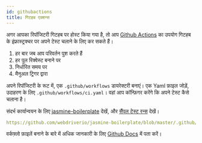 ```yaml
---
id: githubactions
title: गिटहब एक्शन्स
---
```


अगर आपका रिपॉजिटरी गिटहब पर होस्ट किया गया है, तो आप [Github Actions](https://docs.github.com/en/actions) का उपयोग गिटहब के इंफ्रास्ट्रक्चर पर अपने टेस्ट चलाने के लिए कर सकते हैं।

1. हर बार जब आप परिवर्तन पुश करते हैं
2. हर पुल रिक्वेस्ट बनाने पर
3. निर्धारित समय पर
4. मैनुअल ट्रिगर द्वारा

अपने रिपॉजिटरी के रूट में, एक `.github/workflows` डायरेक्टरी बनाएं। एक Yaml फ़ाइल जोड़ें, उदाहरण के लिए `.github/workflows/ci.yaml`। वहां आप कॉन्फ़िगर करेंगे कि अपने टेस्ट कैसे चलाना है।

संदर्भ कार्यान्वयन के लिए [jasmine-boilerplate](https://github.com/webdriverio/jasmine-boilerplate/blob/master/.github/workflows/ci.yaml) देखें, और [सैंपल टेस्ट रन्स](https://github.com/webdriverio/jasmine-boilerplate/actions?query=workflow%3ACI) देखें।

```yaml reference
https://github.com/webdriverio/jasmine-boilerplate/blob/master/.github/workflows/ci.yaml
```

वर्कफ़्लो फ़ाइलें बनाने के बारे में अधिक जानकारी के लिए [Github Docs](https://docs.github.com/en/actions/managing-workflow-runs-and-deployments/managing-workflow-runs/manually-running-a-workflow?tool=cli) में पता करें।